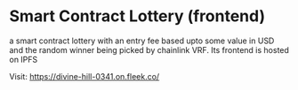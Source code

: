 # Smart Contract Lottery (frontend)

a smart contract lottery with an entry fee based upto some value in USD and the random winner being picked by chainlink VRF. Its frontend is hosted on IPFS

Visit: <https://divine-hill-0341.on.fleek.co/>
